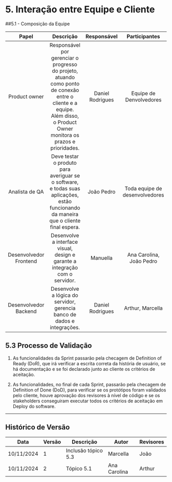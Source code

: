 # 5. Interação entre Equipe e Cliente


##5.1 - Composição da Equipe

| Papel     | Descrição      | Responsável       | Participantes       |
|:--------------:|:--------------:|:--------------:|:--------------:|
| Product owner  | Responsável por gerenciar o progresso do projeto, atuando como ponto de conexão entre o cliente e a equipe. Além disso, o Product Owner monitora os prazos e prioridades.   | Daniel Rodrigues    | Equipe de Denvolvedores    |
| Analista de QA  | Deve testar o produto para averiguar se o software, e todas suas aplicações, estão funcionando da maneira que o cliente final espera.   | João Pedro    | Toda equipe de desenvolvedores    |
| Desenvolvedor Frontend  | Desenvolve a interface visual, design e garante a integração com o servidor.   | Manuella    | Ana Carolina, João Pedro    |
| Desenvolvedor Backend  | Desenvolve a lógica do servidor, gerencia banco de dados e integrações.   | Daniel Rodrigues    | Arthur, Marcella    |

## 5.3 Processo de Validação

1. As funcionalidades da Sprint passarão pela checagem de Definition of Ready (DoR), que irá verificar a escrita correta da história de usuário, se há documentação e se foi declarado junto ao cliente os critérios de aceitação.

2. As funcionalidades, no final de cada Sprint, passarão pela checagem de Definition of Done (DoD), para verificar se os protótipos foram validados pelo cliente, houve aprovação dos revisores à nível de código e se os stakeholders conseguiram executar todos os critérios de aceitação em Deploy do software.

---

## Histórico de Versão
Data     | Versão | Descrição           | Autor    | Revisores 
-------- | ------ | ------------------- | -------- | ---------
10/11/2024 | 1    | Inclusão tópico 5.3 | Marcella | João
10/11/2024 | 2 | Tópico 5.1 | Ana Carolina | Arthur

